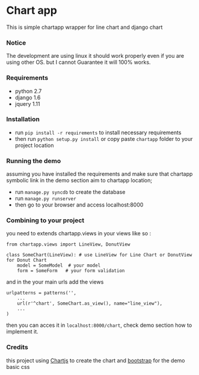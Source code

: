 # Chart app #

This is simple chartapp wrapper for line chart and django chart

### Notice ###
The development are using linux it should work properly even if you are using other OS.
but I cannot Guarantee it will 100% works.

### Requirements ###
* python 2.7
* django 1.6
* jquery 1.11

### Installation ###

* run `pip install -r requirements` to install necessary requirements
* then run `python setup.py install` or copy paste `chartapp` folder to your project location

### Running the demo ###

assuming you have installed the requirements and make sure that chartapp symbolic link in the
demo section aim to chartapp location;

* run `manage.py syncdb` to create the database
* run `manage.py runserver`
* then go to your browser and access localhost:8000


### Combining to your project ###
you need to extends chartapp.views in your views like so :

    from chartapp.views import LineView, DonutView

    class SomeChart(LineView): # use LineView for Line Chart or DonutView for Donut Chart
        model = SomeModel  # your model
        form = SomeForm   # your form validation

and in the your main urls add the views

    urlpatterns = patterns('',
        ...
        url(r'^chart', SomeChart.as_view(), name="line_view"),
        ...
    )

then you can acces it in `localhost:8000/chart`, check demo section how to implement it.

### Credits ###
this project using [Chartjs](http://www.chartjs.org/) to create the chart
and [bootstrap](http://getbootstrap.com/) for the demo basic css
